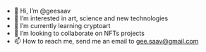 - 👋 Hi, I’m @geesaav
- 👀 I’m interested in art, science and new technologies
- 🌱 I’m currently learning cryptoart 
- 💞️ I’m looking to collaborate on NFTs projects
- 📫 How to reach me, send me an email to gee.saav@gmail.com

<!---
geesaav/geesaav is a ✨ special ✨ repository because its `README.md` (this file) appears on your GitHub profile.
You can click the Preview link to take a look at your changes.
--->
